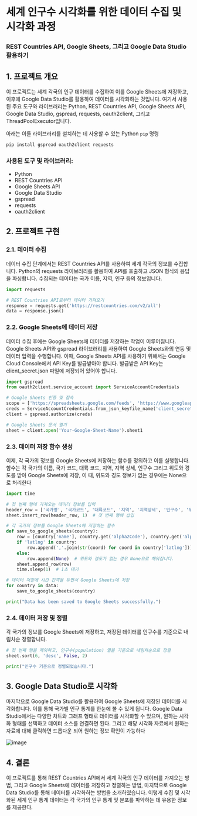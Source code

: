 # 세계 인구수 시각화를 위한 데이터 수집 및 시각화 과정
### REST Countries API, Google Sheets, 그리고 Google Data Studio 활용하기

## 1. 프로젝트 개요

이 프로젝트는 세계 각국의 인구 데이터를 수집하여 이를 Google Sheets에 저장하고, 이후에 Google Data Studio를 활용하여 데이터를 시각화하는 것입니다. 여기서 사용된 주요 도구와 라이브러리는 Python, REST Countries API, Google Sheets API, Google Data Studio, gspread, requests, oauth2client, 그리고 ThreadPoolExecutor입니다. 

아래는 이들 라이브러리를 설치하는 데 사용할 수 있는 Python `pip` 명령

```bash
pip install gspread oauth2client requests
```

### 사용된 도구 및 라이브러리:

- Python
- REST Countries API
- Google Sheets API
- Google Data Studio
- gspread
- requests
- oauth2client



## 2. 프로젝트 구현
### 2.1. 데이터 수집
데이터 수집 단계에서는 REST Countries API를 사용하여 세계 각국의 정보를 수집합니다. Python의 requests 라이브러리를 활용하여 API를 호출하고 JSON 형식의 응답을 파싱합니다. 수집되는 데이터는 국가 이름, 지역, 인구 등의 정보입니다.

```python
import requests

# REST Countries API로부터 데이터 가져오기
response = requests.get('https://restcountries.com/v2/all')
data = response.json()

```

### 2.2. Google Sheets에 데이터 저장
데이터 수집 후에는 Google Sheets에 데이터를 저장하는 작업이 이루어집니다. Google Sheets API와 gspread 라이브러리를 사용하여 Google Sheets와의 연동 및 데이터 입력을 수행합니다. 이때, Google Sheets API를 사용하기 위해서는 Google Cloud Console에서 API Key를 발급받아야 합니다. 발급받은 API Key는 client_secret.json 파일에 저장되어 있어야 합니다.

```python
import gspread
from oauth2client.service_account import ServiceAccountCredentials

# Google Sheets 인증 및 접속
scope = ['https://spreadsheets.google.com/feeds', 'https://www.googleapis.com/auth/drive']
creds = ServiceAccountCredentials.from_json_keyfile_name('client_secret.json', scope)
client = gspread.authorize(creds)

# Google Sheets 문서 열기
sheet = client.open('Your-Google-Sheet-Name').sheet1

```

### 2.3. 데이터 저장 함수 생성
이제, 각 국가의 정보를 Google Sheets에 저장하는 함수를 정의하고 이를 실행합니다. 함수는 각 국가의 이름, 국가 코드, 대륙 코드, 지역, 지역 상세, 인구수 그리고 위도와 경도를 받아 Google Sheets에 저장, 이 때, 위도와 경도 정보가 없는 경우에는 None으로 처리한다

```python
import time

# 첫 번째 행에 가져오는 데이터 정보를 입력
header_row = ['국가명', '국가코드', '대륙코드', '지역', '지역상세', '인구수', '위도, 경도']
sheet.insert_row(header_row, 1)  # 첫 번째 행에 삽입

# 각 국가의 정보를 Google Sheets에 저장하는 함수
def save_to_google_sheets(country):
    row = [country['name'], country.get('alpha2Code'), country.get('alpha3Code'), country['region'], country['subregion'], country['population']]
    if 'latlng' in country:
        row.append(','.join(str(coord) for coord in country['latlng']))  # 위도와 경도를 하나의 문자열로 합쳐서 추가
    else:
        row.append(None)  # 위도와 경도가 없는 경우 None으로 채워집니다.
    sheet.append_row(row)
    time.sleep(1)  # 1초 대기

# 데이터 저장에 시간 간격을 두면서 Google Sheets에 저장
for country in data:
    save_to_google_sheets(country)

print("Data has been saved to Google Sheets successfully.")

```
### 2.4. 데이터 저장 및 정렬
각 국가의 정보를 Google Sheets에 저장하고, 저장된 데이터를 인구수를 기준으로 내림차순 정렬합니다.

```python
# 첫 번째 행을 제외하고, 인구수(population) 열을 기준으로 내림차순으로 정렬
sheet.sort(6, 'desc', False, 2)

print("인구수 기준으로 정렬되었습니다.")

```
## 3. Google Data Studio로 시각화
마지막으로 Google Data Studio를 활용하여 Google Sheets에 저장된 데이터를 시각화합니다. 이를 통해 국가별 인구 통계를 한눈에 볼 수 있게 됩니다. Google Data Studio에서는 다양한 차트와 그래프 형태로 데이터를 시각화할 수 있으며, 원하는 시각화 형태를 선택하고 데이터 소스를 연결하면 된다. 그리고 해당 시각화 자료에서 원하는 자료에 대해 클릭하면 드롭다운 되어 원하는 정보 확인이 가능하다

![image](https://github.com/plintAn/World-Population/assets/124107186/85a9be25-8535-4352-8209-ee9705d876b3)


## 4. 결론
이 프로젝트를 통해 REST Countries API에서 세계 각국의 인구 데이터를 가져오는 방법, 그리고 Google Sheets에 데이터를 저장하고 정렬하는 방법, 마지막으로 Google Data Studio를 통해 데이터를 시각화하는 방법을 소개하였습니다. 이렇게 수집 및 시각화된 세계 인구 통계 데이터는 각 국가의 인구 통계 및 분포를 파악하는 데 유용한 정보를 제공한다.





















